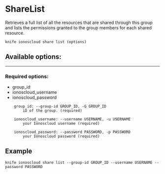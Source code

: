 # ShareList

Retrieves a full list of all the resources that are shared through this group and lists the permissions granted to the group members for each shared resource.

    knife ionoscloud share list (options)


## Available options:
---

### Required options:
* group_id
* ionoscloud_username
* ionoscloud_password

```
    group_id: --group-id GROUP_ID, -G GROUP_ID
        iD of the group. (required)

    ionoscloud_username: --username USERNAME, -u USERNAME
        your Ionoscloud username (required)

    ionoscloud_password: --password PASSWORD, -p PASSWORD
        your Ionoscloud password (required)

```
## Example

```text
knife ionoscloud share list --group-id GROUP_ID --username USERNAME --password PASSWORD
```
